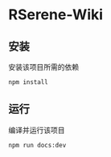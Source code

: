 # RSerene-Wiki
## 安装

安装该项目所需的依赖

```bash
npm install
```



## 运行

编译并运行该项目

```bash
npm run docs:dev
```


